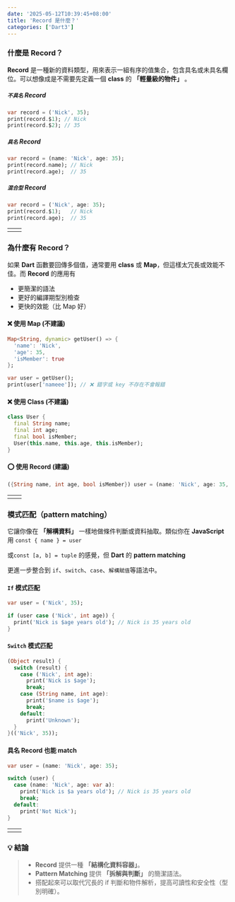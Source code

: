 ```yaml
---
date: '2025-05-12T10:39:45+08:00'
title: 'Record 是什麼？'
categories: ['Dart3']
---
```


### 什麼是 Record？

**Record** 是一種新的資料類型，用來表示一組有序的值集合，包含具名或未具名欄位。可以想像成是不需要先定義一個 **class** 的 **「輕量級的物件」** 。

##### `不具名` Record

```dart
var record = ('Nick', 35);
print(record.$1); // Nick
print(record.$2); // 35
```

##### `具名` Record

```dart
var record = (name: 'Nick', age: 35);
print(record.name); // Nick
print(record.age);  // 35
```

##### `混合型` Record

```dart
var record = ('Nick', age: 35);
print(record.$1);   // Nick
print(record.age);  // 35
```

|     |     |
| --- | --- |
|     |     |

### 為什麼有 Record？

如果 **Dart** 函數要回傳多個值，通常要用 **class** 或 **Map**，但這樣太冗長或效能不佳。而 **Record** 的應用有

- 更簡潔的語法
- 更好的編譯期型別檢查
- 更快的效能（比 Map 好）

#### ❌ 使用 Map (不建議)

```dart
Map<String, dynamic> getUser() => {
  'name': 'Nick',
  'age': 35,
  'isMember': true
};

var user = getUser();
print(user['nameee']); // ❌ 錯字或 key 不存在不會報錯

```

#### ❌ 使用 Class (不建議)

```dart
class User {
  final String name;
  final int age;
  final bool isMember;
  User(this.name, this.age, this.isMember);
}

```

#### ⭕️ 使用 Record (建議)

```dart
({String name, int age, bool isMember}) user = (name: 'Nick', age: 35, isMember: true);

```

|     |     |
| --- | --- |
|     |     |

### 模式匹配（pattern matching）

它讓你像在 **「解構資料」** 一樣地做條件判斷或資料抽取。類似你在 **JavaScript** 用 `const { name } = user`

或`const [a, b] = tuple` 的感覺，但 **Dart** 的 **pattern matching**

更進一步整合到 `if`、`switch`、`case`、`解構賦值`等語法中。

#### `If` 模式匹配

```dart
var user = ('Nick', 35);

if (user case ('Nick', int age)) {
  print('Nick is $age years old'); // Nick is 35 years old
}
```

#### `Switch` 模式匹配

```dart
(Object result) {
  switch (result) {
    case ('Nick', int age):
      print('Nick is $age');
      break;
    case (String name, int age):
      print('$name is $age');
      break;
    default:
      print('Unknown');
  }
}(('Nick', 35));

```

#### 具名 Record 也能 match

```dart
var user = (name: 'Nick', age: 35);

switch (user) {
  case (name: 'Nick', age: var a):
    print('Nick is $a years old'); // Nick is 35 years old
    break;
  default:
    print('Not Nick');
}

```

|     |     |
| --- | --- |
|     |     |

### 💡 結論

> - **Record** 提供一種 **「結構化資料容器」**。
> - **Pattern Matching** 提供 **「拆解與判斷」** 的簡潔語法。
> - 搭配起來可以取代冗長的 if 判斷和物件解析，提高可讀性和安全性（型別明確）。
